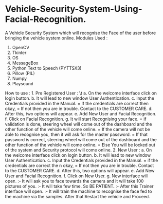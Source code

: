 # Vehicle-Security-System-Using-Facial-Recognition.
A Vehicle Security System which will recognise the Face of the user before bringing the vehicle system online.
Modules Used : 
  1. OpenCV
  2. Tkinter
  3. OS
  4. MessageBox
  5. Python Text to Speech (PYTTSX3)
  6. Pillow (PIL)
  7. Numpy
  8. Playsound
      
      
      
      
      
 How to use :
                  1. Pre Registered User :
                  \t a. On the welcome interface click on login button.
                  b. It will lead to new window User Authentication.
                  c. Input the Credentials provided in the Manual.
                  = If the credentials are correct then okay,
                  = If not then you are in trouble.
                  Contact to the CUSTOMER CARE.
                  d. After this, two options will appear.
                  e. Add New User and Facial Recognition.
                  f. Click on Facial Recognition.
                  g. It will start Recognising your face.
                  = if validation is done, steering wheel will come out
                  of the dashboard and the other function of the
                  vehicle will come online.
                  = If the camera will not be able to recognise you,
                  then it will ask for the master password.
                  = If that password is correct, steering wheel will come out
                  of the dashboard and the other function of the
                  vehicle will come online.
                  = Else You will be locked out of the system and Security protocol will come online.
                  2. New User :
                  a. On the welcome interface click on login button.
                  b. It will lead to new window User Authentication.
                  c. Input the Credentials provided in the Manual.
                  = if the credentials are correct the n okay,
                  = If not then you are in trouble.
                  Contact to the CUSTOMER CARE.
                  d. After this, two options will appear.
                  e. Add New User and Facial Recognition.
                  f. Click on New User.
                  g. New interface will open.
                  :- It will ask you to face towards the camera and it will take 100 pictures of you.
                  :- It will take few time. So BE PATIENT.
                  :- After this Trainer interface will open.
                  :- It will train the machine to recognise the face fed to the machine via the samples.
                  After that Restart the vehicle and Proceed.
                  
